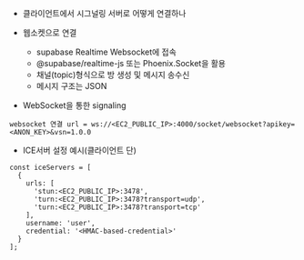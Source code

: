 - 클라이언트에서 시그널링 서버로 어떻게 연결하나
- 웹소켓으로 연결
  - supabase Realtime Websocket에 접속
  - @supabase/realtime-js 또는 Phoenix.Socket을 활용
  - 채널(topic)형식으로 방 생성 및 메시지 송수신
  - 메시지 구조는 JSON

- WebSocket을 통한 signaling
```
websocket 연결 url = ws://<EC2_PUBLIC_IP>:4000/socket/websocket?apikey=<ANON_KEY>&vsn=1.0.0
```

- ICE서버 설정 예시(클라이언트 단)
```
const iceServers = [
  {
    urls: [
      'stun:<EC2_PUBLIC_IP>:3478',
      'turn:<EC2_PUBLIC_IP>:3478?transport=udp',
      'turn:<EC2_PUBLIC_IP>:3478?transport=tcp'
    ],
    username: 'user',
    credential: '<HMAC-based-credential>'
  }
];
```